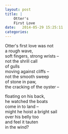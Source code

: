 ```yaml
---
layout: post
title: |
    Otter's
    First Love
date:   2014-05-29 15:25:11
categories: 
---
```


Otter's first love was not  
a rough wave,  
soft fingers, strong wrists –  
not the shrill call  
of gulls  
moving against cliffs –  
not the smooth sweep  
of stone in paw,   
the cracking of the oyster –   

floating on his back,  
he watched the boats  
come in to land –  
might he hoist a bright sail  
over his belly too  
and feel it tauten  
in the wind?   

